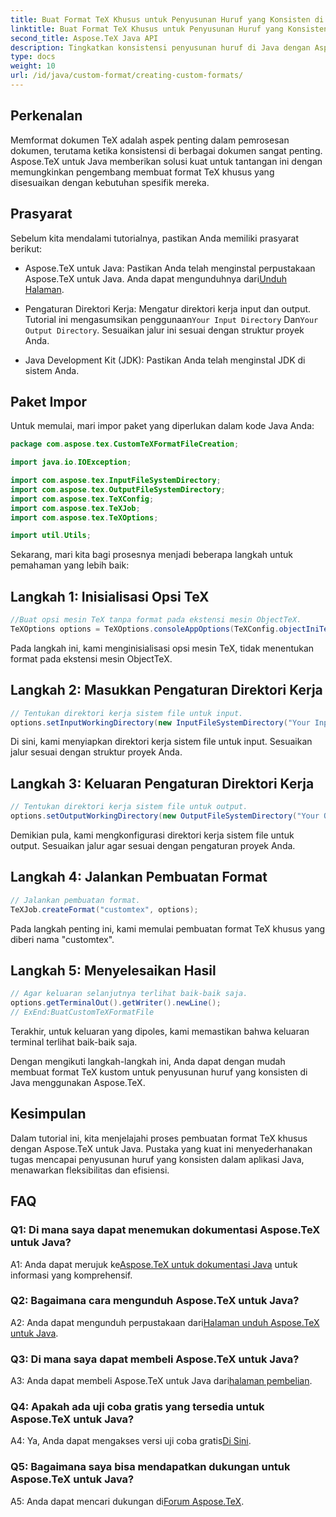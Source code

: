 ```yaml
---
title: Buat Format TeX Khusus untuk Penyusunan Huruf yang Konsisten di Java
linktitle: Buat Format TeX Khusus untuk Penyusunan Huruf yang Konsisten di Java
second_title: Aspose.TeX Java API
description: Tingkatkan konsistensi penyusunan huruf di Java dengan Aspose.TeX. Buat format TeX khusus dengan mudah.
type: docs
weight: 10
url: /id/java/custom-format/creating-custom-formats/
---
```

## Perkenalan

Memformat dokumen TeX adalah aspek penting dalam pemrosesan dokumen, terutama ketika konsistensi di berbagai dokumen sangat penting. Aspose.TeX untuk Java memberikan solusi kuat untuk tantangan ini dengan memungkinkan pengembang membuat format TeX khusus yang disesuaikan dengan kebutuhan spesifik mereka.

## Prasyarat

Sebelum kita mendalami tutorialnya, pastikan Anda memiliki prasyarat berikut:

-  Aspose.TeX untuk Java: Pastikan Anda telah menginstal perpustakaan Aspose.TeX untuk Java. Anda dapat mengunduhnya dari[Unduh Halaman](https://releases.aspose.com/tex/java/).

-  Pengaturan Direktori Kerja: Mengatur direktori kerja input dan output. Tutorial ini mengasumsikan penggunaan`Your Input Directory` Dan`Your Output Directory`. Sesuaikan jalur ini sesuai dengan struktur proyek Anda.

- Java Development Kit (JDK): Pastikan Anda telah menginstal JDK di sistem Anda.

## Paket Impor

Untuk memulai, mari impor paket yang diperlukan dalam kode Java Anda:

```java
package com.aspose.tex.CustomTeXFormatFileCreation;

import java.io.IOException;

import com.aspose.tex.InputFileSystemDirectory;
import com.aspose.tex.OutputFileSystemDirectory;
import com.aspose.tex.TeXConfig;
import com.aspose.tex.TeXJob;
import com.aspose.tex.TeXOptions;

import util.Utils;
```

Sekarang, mari kita bagi prosesnya menjadi beberapa langkah untuk pemahaman yang lebih baik:

## Langkah 1: Inisialisasi Opsi TeX

```java
//Buat opsi mesin TeX tanpa format pada ekstensi mesin ObjectTeX.
TeXOptions options = TeXOptions.consoleAppOptions(TeXConfig.objectIniTeX());
```

Pada langkah ini, kami menginisialisasi opsi mesin TeX, tidak menentukan format pada ekstensi mesin ObjectTeX.

## Langkah 2: Masukkan Pengaturan Direktori Kerja

```java
// Tentukan direktori kerja sistem file untuk input.
options.setInputWorkingDirectory(new InputFileSystemDirectory("Your Input Directory"));
```

Di sini, kami menyiapkan direktori kerja sistem file untuk input. Sesuaikan jalur sesuai dengan struktur proyek Anda.

## Langkah 3: Keluaran Pengaturan Direktori Kerja

```java
// Tentukan direktori kerja sistem file untuk output.
options.setOutputWorkingDirectory(new OutputFileSystemDirectory("Your Output Directory"));
```

Demikian pula, kami mengkonfigurasi direktori kerja sistem file untuk output. Sesuaikan jalur agar sesuai dengan pengaturan proyek Anda.

## Langkah 4: Jalankan Pembuatan Format

```java
// Jalankan pembuatan format.
TeXJob.createFormat("customtex", options);
```

Pada langkah penting ini, kami memulai pembuatan format TeX khusus yang diberi nama "customtex".

## Langkah 5: Menyelesaikan Hasil

```java
// Agar keluaran selanjutnya terlihat baik-baik saja.
options.getTerminalOut().getWriter().newLine();
// ExEnd:BuatCustomTeXFormatFile
```

Terakhir, untuk keluaran yang dipoles, kami memastikan bahwa keluaran terminal terlihat baik-baik saja.

Dengan mengikuti langkah-langkah ini, Anda dapat dengan mudah membuat format TeX kustom untuk penyusunan huruf yang konsisten di Java menggunakan Aspose.TeX.

## Kesimpulan

Dalam tutorial ini, kita menjelajahi proses pembuatan format TeX khusus dengan Aspose.TeX untuk Java. Pustaka yang kuat ini menyederhanakan tugas mencapai penyusunan huruf yang konsisten dalam aplikasi Java, menawarkan fleksibilitas dan efisiensi.

## FAQ

### Q1: Di mana saya dapat menemukan dokumentasi Aspose.TeX untuk Java?

 A1: Anda dapat merujuk ke[Aspose.TeX untuk dokumentasi Java](https://reference.aspose.com/tex/java/) untuk informasi yang komprehensif.

### Q2: Bagaimana cara mengunduh Aspose.TeX untuk Java?

 A2: Anda dapat mengunduh perpustakaan dari[Halaman unduh Aspose.TeX untuk Java](https://releases.aspose.com/tex/java/).

### Q3: Di mana saya dapat membeli Aspose.TeX untuk Java?

 A3: Anda dapat membeli Aspose.TeX untuk Java dari[halaman pembelian](https://purchase.aspose.com/buy).

### Q4: Apakah ada uji coba gratis yang tersedia untuk Aspose.TeX untuk Java?

 A4: Ya, Anda dapat mengakses versi uji coba gratis[Di Sini](https://releases.aspose.com/).

### Q5: Bagaimana saya bisa mendapatkan dukungan untuk Aspose.TeX untuk Java?

 A5: Anda dapat mencari dukungan di[Forum Aspose.TeX](https://forum.aspose.com/c/tex/47).